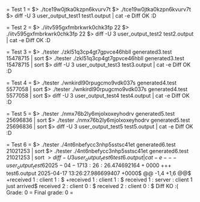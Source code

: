 = Test 1 =
$> ./tce19w0jtka0kzpn6kvurv7t
$> ./tce19w0jtka0kzpn6kvurv7t
$> diff -U 3 user_output_test1 test1.output | cat -e
Diff OK :D

= Test 2 =
$> ./iitv595gxfmbrkwrk0chk3fp 22
$> ./iitv595gxfmbrkwrk0chk3fp 22
$> diff -U 3 user_output_test2 test2.output | cat -e
Diff OK :D

= Test 3 =
$> ./tester ./zkl51q3cp4gt7gpvce46hbll generated3.test 15478715 | sort
$> ./tester ./zkl51q3cp4gt7gpvce46hbll generated3.test 15478715 | sort
$> diff -U 3 user_output_test3 test3.output | cat -e
Diff OK :D

= Test 4 =
$> ./tester ./wnkirdl90rpugcmo9vdk037s generated4.test 5577058 | sort
$> ./tester ./wnkirdl90rpugcmo9vdk037s generated4.test 5577058 | sort
$> diff -U 3 user_output_test4 test4.output | cat -e
Diff OK :D

= Test 5 =
$> ./tester ./nmx76b2ly6mjolxoxeyhodrv generated5.test 25696836 | sort
$> ./tester ./nmx76b2ly6mjolxoxeyhodrv generated5.test 25696836 | sort
$> diff -U 3 user_output_test5 test5.output | cat -e
Diff OK :D

= Test 6 =
$> ./tester ./4nt6nbefycc3nhp5sstsc41et generated6.test 21021253 | sort
$> ./tester ./4nt6nbefycc3nhp5sstsc41et generated6.test 21021253 | sort
$> diff -U 3 user_output_test6 test6.output | cat -e
--- user_output_test6	2025-04-17 13:26:26.474692164 +0000$
+++ test6.output 2025-04-17 13:26:27.986699407 +0000$
@@ -1,4 +1,6 @@$
+received 1 : client 1 : $
+received 1 : client 1 : $
 received 1 : server : client 1 just arrived$
received 2 : client 0 : $
received 2 : client 0 : $
Diff KO :(
Grade: 0
= Final grade: 0 =
